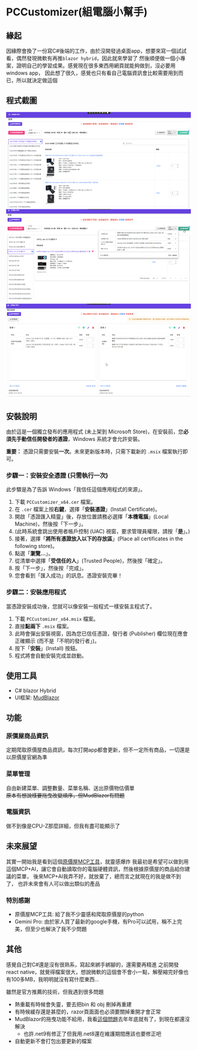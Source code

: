 # PCCustomizer(組電腦小幫手)

## 緣起

因緣際會換了一份寫C#後端的工作，由於沒開發過桌面app，想要來寫一個試試看，偶然發現微軟有再推`blazor hybrid`，因此就來學習了
然後順便做一個小專案，證明自己的學習成果。感覺現在很多東西用網頁就能夠做到，沒必要用windows app，
因此想了很久，感覺也只有看自己電腦資訊會比較需要用到而已，所以就決定做這個

## 程式截圖

![PCCustomizer1](./images/PCCustomizer1.png)
![PCCustomizer2](./images/PCCustomizer2.png)
![PCCustomizer3](./images/PCCustomizer3.png)

## 安裝說明

由於這是一個獨立發布的應用程式 (未上架到 Microsoft Store)，在安裝前，您**必須先手動信任開發者的憑證**，Windows 系統才會允許安裝。

**重要：** 憑證只需要安裝**一次**。未來更新版本時，只需下載新的 `.msix` 檔案執行即可。

### 步驟一：安裝安全憑證 (只需執行一次)

此步驟是為了告訴 Windows「我信任這個應用程式的來源」。

1. 下載 `PCCustomizer_x64.cer` 檔案。
2. 在 `.cer` 檔案上按**右鍵**，選擇「**安裝憑證**」(Install Certificate)。
3. 開啟「憑證匯入精靈」後，存放位置請務必選擇「**本機電腦**」(Local Machine)，然後按「下一步」。
4. (此時系統會跳出使用者帳戶控制 (UAC) 視窗，要求管理員權限，請按「**是**」。)
5. 接著，選擇「**將所有憑證放入以下的存放區**」(Place all certificates in the following store)。
6. 點選「**瀏覽...**」。
7. 從清單中選擇「**受信任的人**」(Trusted People)，然後按「確定」。
8. 按「下一步」，然後按「完成」。
9. 您會看到「匯入成功」的訊息。憑證安裝完畢！

### 步驟二：安裝應用程式

當憑證安裝成功後，您就可以像安裝一般程式一樣安裝主程式了。

1. 下載 `PCCustomizer_x64.msix` 檔案。
2. 直接**點兩下** `.msix` 檔案。
3. 此時會彈出安裝視窗，因為您已信任憑證，發行者 (Publisher) 欄位現在應會正確顯示 (而不是「不明的發行者」)。
4. 按下「**安裝**」(Install) 按鈕。
5. 程式將會自動安裝完成並啟動。

## 使用工具

- C# blazor Hybrid
- UI框架: [MudBlazor](https://mudblazor.com/getting-started/installation#using-templates)

## 功能

### 原價屋商品資訊

定期爬取原價屋商品資訊，每次打開app都會更新，但不一定所有商品，一切還是以原價屋官網為準

### 菜單管理

自由新建菜單、調整數量、菜單名稱、送出原價物估價單  
~~原本有想說樣要拖曳改變順序，但MudBlazor有問題~~

### 電腦資訊

做不到像是CPU-Z那麼詳細，但我有盡可能顯示了

## 未來展望

其實一開始我是看到這個[原價屋MCP工具](https://github.com/shyuan/coolpc-mcp-server)，就靈感爆炸
我最初是希望可以做到用這個MCP+AI，讓它會自動讀取你的電腦硬體資訊，然後根據原價屋的商品給你建議的菜單，
後來MCP+AI我弄不好，就放棄了，總而言之就現在的我是做不到了，
也許未來會有人可以做出類似的產品

### 特別感謝

- 原價屋MCP工具: 給了我不少靈感和爬取原價屋的python
- Gemini Pro: 由於家人買了最新的google手機，有Pro可以試用，稱不上完美，但至少也解決了我不少問題

## 其他

感覺自己對C#還是沒有很熟系，寫起來綁手綁腳的，還需要再精進
之前開發react native，就覺得檔案很大，想說微軟的這個會不會小一點，解壓縮完好像也有100多MB，我明明就沒有寫什麼東西...

雖然是官方推薦的技術，但我遇到很多問題

- 熱重載有時候會失靈，要去把bin 和 obj 刪掉再重建
- 有時候緩存還是甚麼的，razor頁面面也必須要關掉重開才會正常
- MudBlazor的拖曳功能不給用，我看[這個問題](https://github.com/MudBlazor/MudBlazor/issues/8227)去年年底就有了，到現在都還沒解決
  - 也許.net9有修正了但我用.net8還在維護期間應該也要修正吧
- 自動更新不會打包出要更新的檔案
